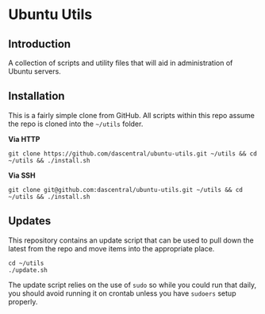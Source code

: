 # Ubuntu Utils

## Introduction
A collection of scripts and utility files that will aid in administration
of Ubuntu servers.

## Installation
This is a fairly simple clone from GitHub. All scripts within this repo
assume the repo is cloned into the `~/utils` folder.

**Via HTTP**

```
git clone https://github.com/dascentral/ubuntu-utils.git ~/utils && cd ~/utils && ./install.sh
```

**Via SSH**

```
git clone git@github.com:dascentral/ubuntu-utils.git ~/utils && cd ~/utils && ./install.sh
```

## Updates
This repository contains an update script that can be used to pull down
the latest from the repo and move items into the appropriate place.

```
cd ~/utils
./update.sh
```

The update script relies on the use of `sudo` so while you could run that
daily, you should avoid running it on crontab unless you have `sudoers`
setup properly.
